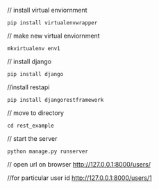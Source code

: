 // install virtual enviornment

	pip install virtualenvwrapper


// make new virtual enviornment

	mkvirtualenv env1


// install django 

	pip install django


//install restapi
	
	pip install djangorestframework


// move to directory
	
	cd rest_example

// start the server

	python manage.py runserver

// open url on browser
	http://127.0.0.1:8000/users/

//for particular user id 
	http://127.0.0.1:8000/users/1



